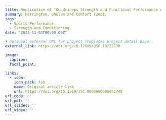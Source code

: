 ```yaml
---
title: Replication of "Quadriceps Strength and Functional Performance After Anterior Cruciate Ligament Reconstruction in Professional Soccer Players at Time of Return of Sport"
summary: Herrington, Ghulam and Comfort (2021)
tags:
  - Sports Performance
  - Strength and Conditioning
date: "2023-11-03T00:00:00Z"

# Optional external URL for project (replaces project detail page).
external_link: https://doi.org/10.17605/OSF.IO/Z273M

image:
  caption: 
  focal_point: 

links:
  - icon: 
    icon_pack: fab
    name: Original article link
    url: https://doi.org/10.1519/JSC.0000000000002749
url_code: ''
url_pdf: ''
url_slides: ''
url_video: ''
---
```

